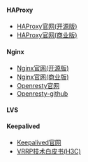 #### HAProxy
* <a href="https://www.haproxy.org/" target="_blank">HAProxy官网(开源版)</a>
* <a href="https://www.haproxy.com/" target="_blank">HAProxy官网(商业版)</a>
#### Nginx
* <a href="http://nginx.org/" target="_blank">Nginx官网(开源版)</a>
* <a href="https://www.nginx.com/" target="_blank">Nginx官网(商业版)</a>
* <a href="http://openresty.org/en/" target="_blank">Openresty官网</a>
* <a href="https://github.com/openresty/openresty" target="_blank">Openresty-github</a>
#### LVS 
#### Keepalived
* <a href="https://www.keepalived.org/" target="_blank">Keepalived官网</a>
* <a href="http://www.h3c.com/cn/Products___Technology/Technology/ComwareV5/Dependability/Other_technology/Technology_book/200802/335873_30003_0.htm" target="_blank">VRRP技术白皮书(H3C)</a>
